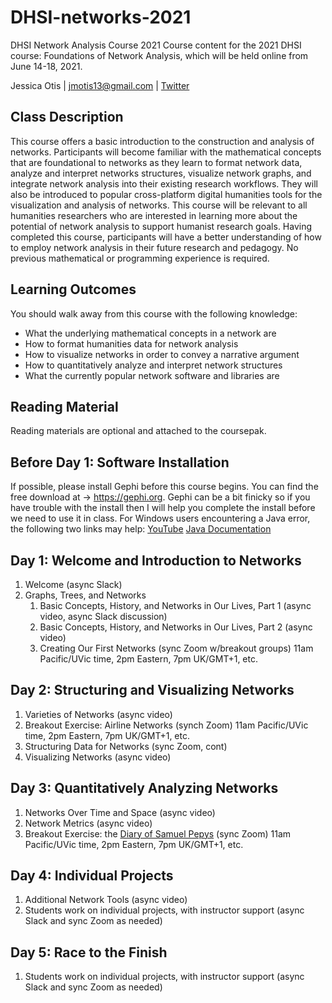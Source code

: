 # DHSI-networks-2021
DHSI Network Analysis Course 2021
Course content for the 2021 DHSI course: Foundations of Network Analysis, which will be held online from June 14-18, 2021.

Jessica Otis | jmotis13@gmail.com | [Twitter](https://twitter.com/jotis13)

## Class Description

This course offers a basic introduction to the construction and analysis of networks. Participants will become familiar with the mathematical concepts that are foundational to networks as they learn to format network data, analyze and interpret networks structures, visualize network graphs, and integrate network analysis into their existing research workflows. They will also be introduced to popular cross-platform digital humanities tools for the visualization and analysis of networks. This course will be relevant to all humanities researchers who are interested in learning more about the potential of network analysis to support humanist research goals. Having completed this course, participants will have a better understanding of how to employ network analysis in their future research and pedagogy. No previous mathematical or programming experience is required. 

## Learning Outcomes

You should walk away from this course with the following knowledge:
  - What the underlying mathematical concepts in a network are
  - How to format humanities data for network analysis
  - How to visualize networks in order to convey a narrative argument
  - How to quantitatively analyze and interpret network structures
  - What the currently popular network software and libraries are
  
  ## Reading Material
  
Reading materials are optional and attached to the coursepak.
  
  ## Before Day 1: Software Installation

If possible, please install Gephi before this course begins.  You can find the free download at -> https://gephi.org. Gephi can be a bit finicky so if you have trouble with the install then I will help you complete the install before we need to use it in class. For Windows users encountering a Java error, the following two links may help: [YouTube](https://www.youtube.com/watch?v=iWQWjx6Ot1E) [Java Documentation](https://java.com/en/download/help/index_installing.html?j=8)
  
  ## Day 1: Welcome and Introduction to Networks

1. Welcome (async Slack)
2. Graphs, Trees, and Networks
    1. Basic Concepts, History, and Networks in Our Lives, Part 1 (async video, async Slack discussion)
    2. Basic Concepts, History, and Networks in Our Lives, Part 2 (async video)
    3. Creating Our First Networks (sync Zoom w/breakout groups) 11am Pacific/UVic time, 2pm Eastern, 7pm UK/GMT+1, etc.
  
  ## Day 2: Structuring and Visualizing Networks
1. Varieties of Networks (async video)
2. Breakout Exercise: Airline Networks (synch Zoom) 11am Pacific/UVic time, 2pm Eastern, 7pm UK/GMT+1, etc.
3. Structuring Data for Networks (sync Zoom, cont)
4. Visualizing Networks (async video)
  
  ## Day 3: Quantitatively Analyzing Networks
1. Networks Over Time and Space (async video)
2. Network Metrics (async video)
3. Breakout Exercise: the [Diary of Samuel Pepys](https://www.pepysdiary.com/diary/) (sync Zoom) 11am Pacific/UVic time, 2pm Eastern, 7pm UK/GMT+1, etc.
  
  ## Day 4: Individual Projects
1. Additional Network Tools (async video)
2. Students work on individual projects, with instructor support (async Slack and sync Zoom as needed)
  
  ## Day 5: Race to the Finish
1. Students work on individual projects, with instructor support (async Slack and sync Zoom as needed)